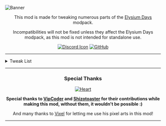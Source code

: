 ![Banner](https://cdn.modrinth.com/data/cached_images/5b10cef83a9e5708683dc7ca3f88cf5b657f9333_0.webp)
<div align="center">

This mod is made for tweaking numerous parts of the [Elysium Days](https://modrinth.com/modpack/elysium-days) modpack.

Incompatibilities will not be fixed unless they affect the Elysium Days modpack, as this mod is not intended for standalone use.

<a href="https://discord.gg/WFpDr7zY8Z" rel="noopener nofollow ugc">
<img src="https://wsrv.nl/?url=https://i.ibb.co/V9DmRdC/discordicon.png" alt="Discord Icon"></a>
<a href="https://github.com/Fyoncle/Elysium-Days/issues" rel="noopener nofollow ugc">
<img src="https://wsrv.nl/?url=https://i.ibb.co/N9s5hz1/github.png" alt="GitHub"></a>

***
</div>
<details>
<summary>Tweak List</summary>

### Main Content

- Elysium Days Logo For Main Menu [With Christmas & Halloween Variant!]

- Main Menu Discord Button

- Modpack Update Notifier

- Ram Warning Screen

- App Icon

- Toggle Button For [Neat](https://modrinth.com/mod/neat) Mod

### Recipes
- Netherite Horse Armor Recipe For [Simple Netherite Horse Armor](https://modrinth.com/mod/simple-netherite-horse-armor) Mod

- Podzol Recipe

- Rotten Flesh To Leather Smelting Recipe

- Sponge Recipe

### Compatibilities
- [Backported Wolves](https://modrinth.com/mod/backported-wolves) Compatibility for [Regions Unexplored](https://modrinth.com/mod/regions-unexplored)

- [The Lost Castle](https://modrinth.com/mod/the-lost-castle) Mod Eye Spy Advancement Compatibility

- [Spawn Animations](https://modrinth.com/mod/spawn-animations) Compatibility for [Creeper Overhaul](https://modrinth.com/mod/creeper-overhaul), [Enderman Overhaul](https://modrinth.com/mod/enderman-overhaul), [Deeper and Darker](https://modrinth.com/mod/deeperdarker) and [The Graveyard](https://modrinth.com/mod/the-graveyard-fabric) Mod

- [Icons](https://modrinth.com/resourcepack/icons) Compatibility for **Frosty Snig** Music Disc of [Snow Pig](https://modrinth.com/mod/snowpig-fabric) Mod

- [Icons](https://modrinth.com/resourcepack/icons) Compatibility for **Heave Ho!** Music Disc of [Supplementaries](https://modrinth.com/mod/supplementaries) Mod

- [Icons](https://modrinth.com/resourcepack/icons) Compatibility for **Incarnated Evil** Music Disc of [The Graveyard](https://modrinth.com/mod/the-graveyard-fabric) Mod

### Other Tweaks
- Custom Translations for Eye Of Ender warning message in the [End Remastered](https://modrinth.com/mod/endrem) Mod

- [Icons](https://modrinth.com/resourcepack/icons) Advertisement Logo Replacement

- Removal Of [Icons](https://modrinth.com/resourcepack/icons) Food tooltips which is extra alongside [AppleSkin](https://modrinth.com/mod/appleskin)

- Removing Splash Texts & Edition Logo of Minecraft

- New Panorama

- New Map Icon Designs! (Thanks to Vixel!)

- 11 More Tips With Mod Support For The [Tips](https://modrinth.com/mod/tips) Mod

</details>
<div align="center">

***
### Special Thanks
<div align="center">
  <a href="https://modrinth.com/user/shizotoaster" rel="noopener nofollow ugc">
    <img src="https://wsrv.nl/?url=https://i.ibb.co/fdYNX3K/Heart.png" alt="Heart">
  </a>
</div>

**Special thanks to [VipCoder](https://github.com/VipCoder8) and [Shizotoaster](https://github.com/shizotoaster) for their contributions while making this mod, without them, it wouldn't be possible :)**

And many thanks to [Vixel](https://modrinth.com/user/Vixel) for letting me use his pixel arts in this mod!
***
</div>